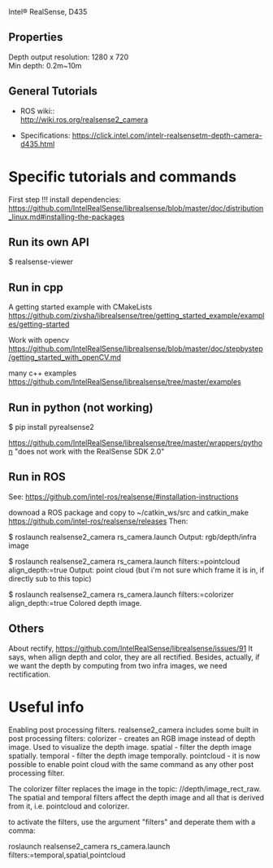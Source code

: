 
Intel® RealSense, D435

## Properties

Depth output resolution: 1280 x 720   
Min depth: 0.2m~10m  


## General Tutorials

* ROS wiki::  
http://wiki.ros.org/realsense2_camera       


* Specifications: https://click.intel.com/intelr-realsensetm-depth-camera-d435.html


# Specific tutorials and commands

First step !!!
install dependencies:
  https://github.com/IntelRealSense/librealsense/blob/master/doc/distribution_linux.md#installing-the-packages

## Run its own API
$ realsense-viewer

## Run in cpp
A getting started example with CMakeLists
https://github.com/zivsha/librealsense/tree/getting_started_example/examples/getting-started

Work with opencv
https://github.com/IntelRealSense/librealsense/blob/master/doc/stepbystep/getting_started_with_openCV.md

many c++ examples
https://github.com/IntelRealSense/librealsense/tree/master/examples

## Run in python (not working)
$ pip install pyrealsense2

https://github.com/IntelRealSense/librealsense/tree/master/wrappers/python
"does not work with the RealSense SDK 2.0"

## Run in ROS
See: https://github.com/intel-ros/realsense/#installation-instructions

downoad a ROS package and copy to ~/catkin_ws/src and catkin_make
  https://github.com/intel-ros/realsense/releases
Then:

$ roslaunch realsense2_camera rs_camera.launch
Output: rgb/depth/infra image

$ roslaunch realsense2_camera rs_camera.launch filters:=pointcloud align_depth:=true
Output: point cloud (but i'm not sure which frame it is in, if directly sub to this topic)

$ roslaunch realsense2_camera rs_camera.launch filters:=colorizer align_depth:=true
Colored depth image.

## Others
About rectify,
https://github.com/IntelRealSense/librealsense/issues/91
It says, when allign depth and color, they are all rectified.
Besides, actually, if we want the depth by computing from two infra images, we need rectification.

# Useful info

Enabling post processing filters.
realsense2_camera includes some built in post processing filters:
colorizer - creates an RGB image instead of depth image. Used to visualize the depth image.
spatial - filter the depth image spatially.
temporal - filter the depth image temporally.
pointcloud - it is now possible to enable point cloud with the same command as any other post processing filter.

The colorizer filter replaces the image in the topic: //depth/image_rect_raw. The spatial and temporal filters affect the depth image and all that is derived from it, i.e. pointcloud and colorizer.

to activate the filters, use the argument "filters" and deperate them with a comma:

roslaunch realsense2_camera rs_camera.launch filters:=temporal,spatial,pointcloud
  